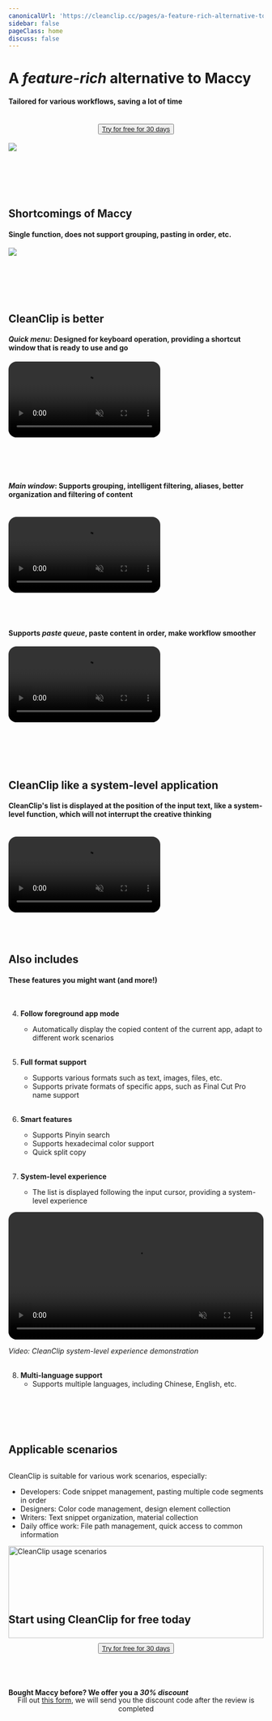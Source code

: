 ```yaml
---
canonicalUrl: 'https://cleanclip.cc/pages/a-feature-rich-alternative-to-maccy'
sidebar: false
pageClass: home
discuss: false
---
```


<div class="present-home">

# A <em>feature-rich<span class="underline underline-12px"></span></em> alternative to Maccy
#### Tailored for various workflows, saving a lot of time

<br/>
<div style="display: flex; justify-content: center;">
  <div style="text-align: center">
    <!-- <img src="/images/twitter_card.webp"/> -->
    <button type="button" class="ant-btn ant-btn-primary ant-btn-round ant-btn-lg" style="">
      <!-- <a href="https://macaify.lemonsqueezy.com/checkout/buy/69bd0056-9182-4030-9aaf-bd0604db751b?embed=1&media=0&logo=0&desc=0&discount=0&enabled=114543" class="lemonsqueezy-button"> -->
      <a href="https://clip-purchase.macaify.com/freetrail">
                    Try for free for 30 days
      </a>
    </button>
  </div>
</div>

<br/>

<img src="/images/cleanclip-vs-paste.webp" class="img-fullwidth" />

<br/><br/><br/><br/>

## Shortcomings of Maccy
#### Single function, does not support grouping, pasting in order, etc.

<img src="/images/cleanclip-vs-maccy.png" class="img-fullwidth" />

<br/><br/><br/><br/>

## CleanClip is better
#### <em>Quick menu<span class="underline underline-5px"></span></em>: Designed for keyboard operation, providing a shortcut window that is ready to use and go

<div class="rounded-video">
  <video autoplay muted loop>
      <source src="/videos/quickuse.mp4" type="video/mp4">
      <iframe src="/videos/quickuse.mp4" scrolling="no" border="0" frameborder="0" allow="autoplay; encrypted-media" allowfullscreen></iframe>
  </video>
</div>
<br/><br/><br/><br/>

#### <em>Main window<span class="underline underline-5px"></span></em>: Supports grouping, intelligent filtering, aliases, better organization and filtering of content
<br/>

<video autoplay muted loop>
    <source src="/videos/intro-1080.mp4" type="video/mp4">
    <iframe src="/videos/intro-1080.mp4" scrolling="no" border="0" frameborder="0" allow="autoplay; encrypted-media" allowfullscreen></iframe>
</video>
<br/><br/><br/><br/>

#### Supports <em>paste queue<span class="underline underline-5px"></span></em>, paste content in order, make workflow smoother
<video autoplay muted loop>
    <source src="/videos/pastestack-split.mp4" type="video/mp4">
    <iframe src="/videos/pastestack-split.mp4" scrolling="no" border="0" frameborder="0" allow="autoplay; encrypted-media" allowfullscreen></iframe>
</video>

<br/><br/><br/><br/>

## CleanClip like a system-level application
#### CleanClip's list is displayed at the position of the input text, like a system-level function, which will not interrupt the creative thinking
<br/>

<video autoplay muted loop>
    <source src="/videos/followcursor16x9.mp4" type="video/mp4">
    <iframe src="/videos/followcursor16x9.mp4" scrolling="no" border="0" frameborder="0" allow="autoplay; encrypted-media" allowfullscreen></iframe>
</video>
<br/><br/><br/><br/>

## Also includes
#### These features you might want (and more!)
<br/>

<div style="display: flex; justify-content: center;">
  <div class="center">

4. **Follow foreground app mode**
   - Automatically display the copied content of the current app, adapt to different work scenarios
<br/><br/>

5. **Full format support**
   - Supports various formats such as text, images, files, etc.
   - Supports private formats of specific apps, such as Final Cut Pro name support
<br/><br/>

6. **Smart features**
   - Supports Pinyin search
   - Supports hexadecimal color support
   - Quick split copy
<br/><br/>

7. **System-level experience**
   - The list is displayed following the input cursor, providing a system-level experience

<video autoplay muted loop style="width:100%;max-width:600px;">
    <source src="/videos/followcursor16x9.mp4" type="video/mp4">
    Your browser does not support the video tag.
</video>

*Video: CleanClip system-level experience demonstration*
<br/><br/>

8. **Multi-language support**
   - Supports multiple languages, including Chinese, English, etc.

  </div>
</div>

<br/><br/><br/>

## Applicable scenarios


<div style="display: flex; justify-content: center;">
  <div class="center">

CleanClip is suitable for various work scenarios, especially:

- Developers: Code snippet management, pasting multiple code segments in order
- Designers: Color code management, design element collection
- Writers: Text snippet organization, material collection
- Daily office work: File path management, quick access to common information

<img src="/images/cleanclip-vs-paste.webp" alt="CleanClip usage scenarios" style="width:100%;max-width:600px;">
</div>
</div>

<br/><br/><br/><br/>

## Start using CleanClip for free today
<br/>
<div style="display: flex; justify-content: center;">
  <div style="text-align: center">
    <!-- <img src="/images/twitter_card.webp"/> -->
    <button type="button" class="ant-btn ant-btn-primary ant-btn-round ant-btn-lg" style="">
      <!-- <a href="https://macaify.lemonsqueezy.com/checkout/buy/69bd0056-9182-4030-9aaf-bd0604db751b?embed=1&media=0&logo=0&desc=0&discount=0&enabled=114543" class="lemonsqueezy-button"> -->
      <a href="https://clip-purchase.macaify.com/freetrail">
                    Try for free for 30 days
      </a>
    </button>
  </div>
</div>

<br/><br/>
#### Bought Maccy before? We offer you a <em>30% discount<span class="underline underline-5px"></span></em>
<p style="text-align: center; margin-top: -20px;">
Fill out <a href="https://forms.gle/v1ya3x93Z1ud3H4A7" target="blank">this form</a>, we will send you the discount code after the review is completed
</p>

<br/><br/>

</div>

<style>
video {
  border-radius: 1rem;
  overflow: hidden;
}
</style>